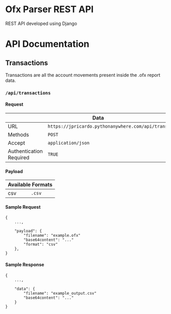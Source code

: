 # Ofx Parser REST API

REST API developed using Django

# API Documentation

## Transactions

Transactions are all the account movements present inside the .ofx report data.

### `/api/transactions`

#### Request

<table>
<thead>
<tr><th colspan=2>Data</th></tr>
</thead>
<tbody>
<tr>
<td>URL</td>
<td><code>https://jpricardo.pythonanywhere.com/api/transactions/</code></td>
</tr>

<tr>
<td>Methods</td>
<td><code>POST</code></td>
</tr>

<tr>
<td>Accept</td>
<td><code>application/json</code></td>
</tr>

<tr>
<td>Authentication Required</td>
<td><code>TRUE</code></td>
</tr>
</tbody>
</table>

#### Payload

<table>
<thead>
<tr><th colspan=2>Available Formats</th></tr>
</thead>
<tbody>

<tr>
<td>csv</td>
<td><code>.csv</code></td>
</tr>

</tbody>
</table>

#### Sample Request

```
{
	...,

	"payload": {
		"filename": "example.ofx"
		"base64content": "..."
		"format": "csv"
	},
}
```

#### Sample Response

```
{
	...,

	"data": {
		"filename": "example_output.csv"
		"base64content": "..."
	}
}
```
